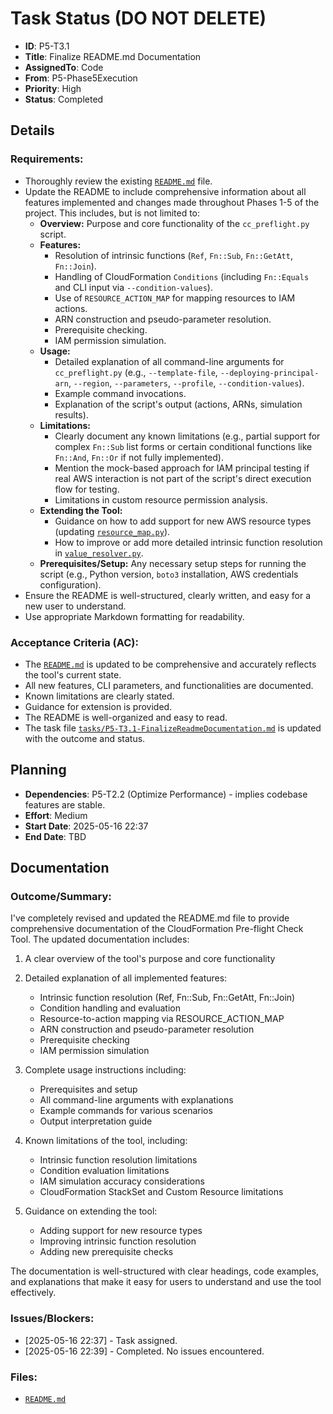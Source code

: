 # Task Status (DO NOT DELETE)
- **ID**: P5-T3.1
- **Title**: Finalize README.md Documentation
- **AssignedTo**: Code
- **From**: P5-Phase5Execution
- **Priority**: High
- **Status**: Completed

## Details
### Requirements:
- Thoroughly review the existing [`README.md`](README.md:1) file.
- Update the README to include comprehensive information about all features implemented and changes made throughout Phases 1-5 of the project. This includes, but is not limited to:
    - **Overview:** Purpose and core functionality of the `cc_preflight.py` script.
    - **Features:**
        - Resolution of intrinsic functions (`Ref`, `Fn::Sub`, `Fn::GetAtt`, `Fn::Join`).
        - Handling of CloudFormation `Conditions` (including `Fn::Equals` and CLI input via `--condition-values`).
        - Use of `RESOURCE_ACTION_MAP` for mapping resources to IAM actions.
        - ARN construction and pseudo-parameter resolution.
        - Prerequisite checking.
        - IAM permission simulation.
    - **Usage:**
        - Detailed explanation of all command-line arguments for `cc_preflight.py` (e.g., `--template-file`, `--deploying-principal-arn`, `--region`, `--parameters`, `--profile`, `--condition-values`).
        - Example command invocations.
        - Explanation of the script's output (actions, ARNs, simulation results).
    - **Limitations:**
        - Clearly document any known limitations (e.g., partial support for complex `Fn::Sub` list forms or certain conditional functions like `Fn::And`, `Fn::Or` if not fully implemented).
        - Mention the mock-based approach for IAM principal testing if real AWS interaction is not part of the script's direct execution flow for testing.
        - Limitations in custom resource permission analysis.
    - **Extending the Tool:**
        - Guidance on how to add support for new AWS resource types (updating [`resource_map.py`](resource_map.py:1)).
        - How to improve or add more detailed intrinsic function resolution in [`value_resolver.py`](value_resolver.py:1).
    - **Prerequisites/Setup:** Any necessary setup steps for running the script (e.g., Python version, `boto3` installation, AWS credentials configuration).
- Ensure the README is well-structured, clearly written, and easy for a new user to understand.
- Use appropriate Markdown formatting for readability.

### Acceptance Criteria (AC):
- The [`README.md`](README.md:1) is updated to be comprehensive and accurately reflects the tool's current state.
- All new features, CLI parameters, and functionalities are documented.
- Known limitations are clearly stated.
- Guidance for extension is provided.
- The README is well-organized and easy to read.
- The task file [`tasks/P5-T3.1-FinalizeReadmeDocumentation.md`](tasks/P5-T3.1-FinalizeReadmeDocumentation.md:1) is updated with the outcome and status.

## Planning
- **Dependencies**: P5-T2.2 (Optimize Performance) - implies codebase features are stable.
- **Effort**: Medium
- **Start Date**: 2025-05-16 22:37
- **End Date**: TBD

## Documentation
### Outcome/Summary:
I've completely revised and updated the README.md file to provide comprehensive documentation of the CloudFormation Pre-flight Check Tool. The updated documentation includes:

1. A clear overview of the tool's purpose and core functionality
2. Detailed explanation of all implemented features:
   - Intrinsic function resolution (Ref, Fn::Sub, Fn::GetAtt, Fn::Join)
   - Condition handling and evaluation
   - Resource-to-action mapping via RESOURCE_ACTION_MAP
   - ARN construction and pseudo-parameter resolution
   - Prerequisite checking
   - IAM permission simulation

3. Complete usage instructions including:
   - Prerequisites and setup
   - All command-line arguments with explanations
   - Example commands for various scenarios
   - Output interpretation guide

4. Known limitations of the tool, including:
   - Intrinsic function resolution limitations
   - Condition evaluation limitations
   - IAM simulation accuracy considerations
   - CloudFormation StackSet and Custom Resource limitations

5. Guidance on extending the tool:
   - Adding support for new resource types
   - Improving intrinsic function resolution
   - Adding new prerequisite checks

The documentation is well-structured with clear headings, code examples, and explanations that make it easy for users to understand and use the tool effectively.

### Issues/Blockers:
- [2025-05-16 22:37] - Task assigned.
- [2025-05-16 22:39] - Completed. No issues encountered.

### Files:
- [`README.md`](README.md:1)